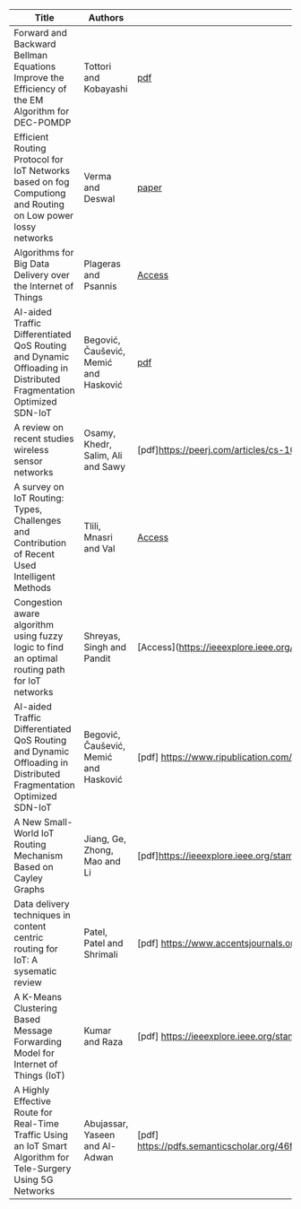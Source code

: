 | Title                                                                                                       | Authors               | Link                                                                          |
| ----------------------------------------------------------------------------------------------------------- | --------------------- | ----------------------------------------------------------------------------- |
| Forward and Backward Bellman Equations Improve the Efficiency of the EM Algorithm for DEC-POMDP             | Tottori and Kobayashi | [pdf](https://arxiv.org/pdf/2103.10752.pdf)                                   |
| Efficient Routing Protocol for IoT Networks based on fog Computiong and Routing on Low power lossy networks | Verma and Deswal      | [paper](https://www.authorea.com/doi/pdf/10.22541/au.166687986.62025152)      |
| Algorithms for Big Data Delivery over the Internet of Things                                                | Plageras and Psannis  | [Access](https://xplorestaging.ieee.org/document/8010723/citations#citations) |
| AI-aided Traffic Differentiated QoS Routing and Dynamic Offloading in Distributed Fragmentation Optimized SDN-IoT | Begović, Čaušević, Memić and Hasković | [pdf](http://www.irphouse.com/ijert20/ijertv13n8_09.pdf)|
|A review on recent studies wireless sensor networks|  Osamy, Khedr, Salim, Ali and Sawy|[pdf]https://peerj.com/articles/cs-1089/ |
| A survey on IoT Routing: Types, Challenges and Contribution of Recent Used Intelligent Methods | Tlili, Mnasri and Val | [Access](https://ieeexplore.ieee.org/document/9711649) |
| Congestion aware algorithm using fuzzy logic to find an optimal routing path for IoT networks | Shreyas, Singh and Pandit | [Access](https://ieeexplore.ieee.org/abstract/document/9004351 |
| AI-aided Traffic Differentiated QoS Routing and Dynamic Offloading in Distributed Fragmentation Optimized SDN-IoT | Begović, Čaušević, Memić and Hasković | [pdf] https://www.ripublication.com/irph/ijert20/ijertv13n8_09.pdf |
| A New Small-World IoT Routing Mechanism Based on Cayley Graphs | Jiang, Ge, Zhong, Mao and Li| [pdf]https://ieeexplore.ieee.org/stamp/stamp.jsp?tp=&arnumber=8822477 |
| Data delivery techniques in content centric routing for IoT: A sysematic review | Patel, Patel and Shrimali | [pdf] https://www.accentsjournals.org/PaperDirectory/Journal/IJATEE/2018/11/3.pdf |
| A K-Means Clustering Based Message Forwarding Model for Internet of Things (IoT)| Kumar and Raza |[pdf] https://ieeexplore.ieee.org/stamp/stamp.jsp?tp=&arnumber=8442636&tag=1 |
| A Highly Effective Route for Real-Time Traffic Using an IoT Smart Algorithm for Tele-Surgery Using 5G Networks | Abujassar, Yaseen and Al-Adwan| [pdf] https://pdfs.semanticscholar.org/46f0/f41959753b99403f331f36c31671092ac593.pdf |
